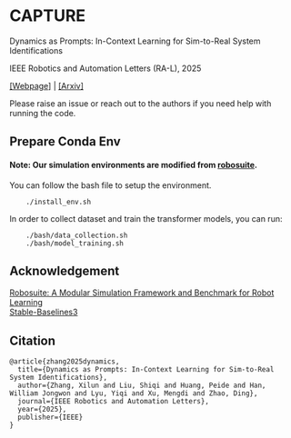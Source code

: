 # CAPTURE
Dynamics as Prompts: In-Context Learning for Sim-to-Real System Identifications

IEEE Robotics and Automation Letters (RA-L), 2025

[[Webpage]](https://sim2real-capture.github.io/) | [[Arxiv]](https://arxiv.org/abs/2410.20357)

Please raise an issue or reach out to the authors if you need help with running the code.

## Prepare Conda Env
#### Note: Our simulation environments are modified from [robosuite](https://github.com/ARISE-Initiative/robosuite).
You can follow the bash file to setup the environment. 
```Shell
    ./install_env.sh
```

In order to collect dataset and train the transformer models, you can run: 
```Shell
    ./bash/data_collection.sh
    ./bash/model_training.sh
```

## Acknowledgement 
[Robosuite: A Modular Simulation Framework and Benchmark for Robot Learning](https://robosuite.ai/) <br>
[Stable-Baselines3](https://github.com/DLR-RM/stable-baselines3)

## Citation
```
@article{zhang2025dynamics,
  title={Dynamics as Prompts: In-Context Learning for Sim-to-Real System Identifications},
  author={Zhang, Xilun and Liu, Shiqi and Huang, Peide and Han, William Jongwon and Lyu, Yiqi and Xu, Mengdi and Zhao, Ding},
  journal={IEEE Robotics and Automation Letters},
  year={2025},
  publisher={IEEE}
}
```
